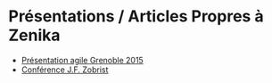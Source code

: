 # Présentations / Articles Propres à Zenika

- [Présentation agile Grenoble 2015](http://fr.slideshare.net/Zenika/entreprise-libre-du-mythe-la-ralit-55422894)
- [Conférence J.F. Zobrist](http://blog.zenika.com/2015/04/15/retour-conference-le-management-par-la-confiance-par-jf-zobrist/)
